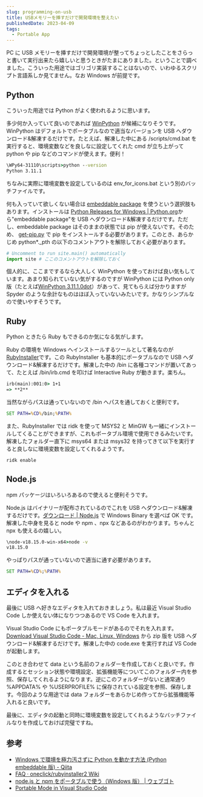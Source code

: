 ```yaml
---
slug: programming-on-usb
title: USBメモリーを挿すだけで開発環境を整えたい
publishedDate: 2023-04-09
tags:
  - Portable App
---
```


PC に USB メモリーを挿すだけで開発環境が整ってちょっとしたことをさらっと書いて実行出来たら嬉しいと思うときがたまにありました。ということで調べました。こういった用途ではゴリゴリ実装することはないので、いわゆるスクリプト言語系しか見てません。なお Windows が前提です。

## Python

こういった用途では Python がよく使われるように思います。

多少何か入っていて良いのであれば [WinPython](https://winpython.github.io/) が候補になりそうです。WinPython はデフォルトでポータブルなので適当なバージョンを USB へダウンロード&解凍するだけです。たとえば、解凍した中にある /scripts/cmd.bat を実行すると、環境変数などを良しなに設定してくれた cmd が立ち上がって python や pip などのコマンドが使えます。便利！

```bat
\WPy64-31110\scripts>python --version
Python 3.11.1
```

ちなみに実際に環境変数を設定しているのは env_for_icons.bat という別のバッチファイルです。

何も入っていて欲しくない場合は [embeddable package](https://docs.python.org/ja/3/using/windows.html#the-embeddable-package) を使うという選択肢もあります。インストールは [Python Releases for Windows | Python.org](https://www.python.org/downloads/windows/)から"embeddable package"を USB へダウンロード&解凍するだけです。ただし、embeddable package はそのままの状態では pip が使えないです。そのため、 [get-pip.py](https://bootstrap.pypa.io/get-pip.py) で pip をインストールする必要があります。このとき、あらかじめ python\*.\_pth の以下のコメントアウトを解除しておく必要があります。

```py
# Uncomment to run site.main() automatically
import site # ここのコメントアウトを解除しておく
```

個人的に、ここまでするなら大人しく WinPython を使っておけば良い気もしています。あまり知られていない気がするのですが WinPython には Python only 版（たとえば[WinPython 3.11.1.0dot](https://github.com/winpython/winpython/blob/master/changelogs/WinPythondot-64bit-3.11.1.0.md)）があって、見てもらえば分かりますが Spyder のような余計なものはほぼ入っていないみたいです。かなりシンプルなので使いやすそうです。

## Ruby

Python ときたら Ruby もできるのか気になる気がします。

Ruby の環境を Windows へインストールするツールとして著名なのが[RubyInstaller](https://rubyinstaller.org/)です。この RubyInstaller も基本的にポータブルなので USB へダウンロード&解凍するだけです。解凍した中の /bin に各種コマンドが置いてあって、たとえば /bin/irb.cmd を叩けば Interactive Ruby が動きます。楽ちん。

```bat
irb(main):001:0> 1+1
=> **2**
```

当然ながらパスは通っていないので /bin へパスを通しておくと便利です。

```bat
SET PATH=%CD%/bin;%PATH%
```

また、RubyInstaller では ridk を使って MSYS2 と MinGW も一緒にインストールしてくることができますが、これもポータブル環境で使用できるみたいです。解凍したフォルダー直下に msys64 または msys32 を持ってきて以下を実行すると良しなに環境変数を設定してくれるようです。

```bat
ridk enable
```

## Node.js

npm パッケージはいろいろあるので使えると便利そうです。

Node.js はバイナリーが配布されているのでこれを USB へダウンロード&解凍するだけです。[ダウンロード | Node.js](https://nodejs.org/ja/download) で Windows Binary を選べば OK です。解凍した中身を見ると node や npm 、npx などあるのがわかります。ちゃんと npx も使えるの嬉しい。

```bat
\node-v18.15.0-win-x64>node -v
v18.15.0
```

やっぱりパスが通っていないので適当に通す必要があります。

```bat
SET PATH=%CD%;%PATH%
```

## エディタを入れる

最後に USB へ好きなエディタを入れておきましょう。私は最近 Visual Studio Code しか使えない体になりつつあるので VS Code を入れます。

Visual Studio Code にもポータブルモードがあるのでそれを入れます。[Download Visual Studio Code - Mac, Linux, Windows](https://code.visualstudio.com/download) から zip 版を USB へダウンロード&解凍するだけです。解凍した中の code.exe を実行すれば VS Code が起動します。

このとき合わせて data という名前のフォルダーを作成しておくと良いです。作成するとセッション状態や環境設定、拡張機能等についてこのフォルダー内を参照、保存してくれるようになります。逆にこのフォルダーがないと通常通り %APPDATA% や %USERPROFILE% に保存されている設定を参照、保存します。今回のような用途では data フォルダーをあらかじめ作ってから拡張機能等入れると良いです。

最後に、エディタの起動と同時に環境変数を設定してくれるようなバッチファイルなりを作成しておけば完璧ですね。

## 参考

- [Windows で環境を極力汚さずに Python を動かす方法 (Python embeddable 版) - Qiita](https://qiita.com/rhene/items/68941aced93ccc9c3071)
- [FAQ · oneclick/rubyinstaller2 Wiki](https://github.com/oneclick/rubyinstaller2/wiki/faq)
- [node.js と npm をポータブルで使う（Windows 版） | ウェブゴト](https://blog.webgoto.net/239/)
- [Portable Mode in Visual Studio Code](https://code.visualstudio.com/docs/editor/portable)
